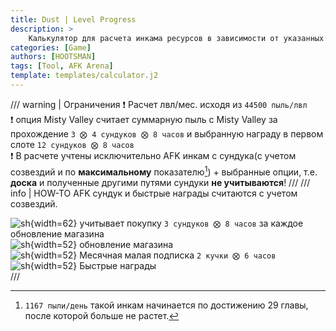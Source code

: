 ```yaml
---
title: Dust | Level Progress
description: >
    Калькулятор для расчета инкама ресурсов в зависимости от указанных данных.
categories: [Game]
authors: [HOOTSMAN]
tags: [Tool, AFK Arena]
template: templates/calculator.j2
---
```


/// warning | Ограничения
❗️ Расчет лвл/мес. исходя из `44500 пыль/лвл`  
❗️ опция Misty Valley считает суммарную пыль с Misty Valley за прохождение `3 ⨂ 4 сундуков ⨂ 8 часов` и выбранную награду в первом слоте  `12 сундуков ⨂ 8 часов`  
❗️ В расчете учтены исключительно AFK инкам с сундука(с учетом созвездий и по **максимальному** показателю[^dco]) + выбранные опции, т.е. **доска** и полученные другими путями сундуки **не учитываются**!
///
/// info | HOW-TO
AFK сундук и быстрые награды считаются с учетом созвездий.

![sh](../assets/icons/s/dust-store.png){width=62} учитывает покупку `3 сундуков ⨂ 8 часов` за каждое обновление магазина  
![sh](../assets/icons/s/refresh.png){width=52} обновление магазина  
![sh](../assets/icons/s/mc.png){width=52} Месячная малая подписка `2 кучки ⨂ 6 часов`  
![sh](../assets/icons/s/fr.png){width=52} Быстрые награды  
///

[^dco]:  `1167 пыли/день` такой инкам начинается по достижению 29 главы, после которой больше не растет.
